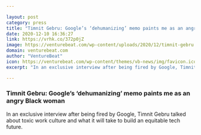 ```yaml
---

layout: post
category: press
title: "Timnit Gebru: Google’s ‘dehumanizing’ memo paints me as an angry Black woman"
date: 2020-12-10 16:36:27
link: https://vrhk.co/372p0jZ
image: https://venturebeat.com/wp-content/uploads/2020/12/timnit-gebru.jpg?w=1200&strip=all
domain: venturebeat.com
author: "VentureBeat"
icon: https://venturebeat.com/wp-content/themes/vb-news/img/favicon.ico
excerpt: "In an exclusive interview after being fired by Google, Timnit Gebru talked about toxic work culture and what it will take to build an equitable tech future."

---
```


### Timnit Gebru: Google’s ‘dehumanizing’ memo paints me as an angry Black woman

In an exclusive interview after being fired by Google, Timnit Gebru talked about toxic work culture and what it will take to build an equitable tech future.